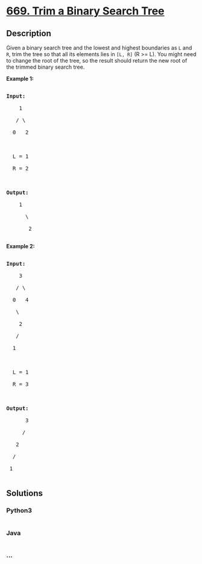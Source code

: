# [669. Trim a Binary Search Tree](https://leetcode.com/problems/trim-a-binary-search-tree)

## Description
<p>

Given a binary search tree and the lowest and highest boundaries as <code>L</code> and <code>R</code>, trim the tree so that all its elements lies in <code>[L, R]</code> (R >= L). You might need to change the root of the tree, so the result should return the new root of the trimmed binary search tree.

</p>



<p><b>Example 1:</b><br />

<pre>

<b>Input:</b> 

    1

   / \

  0   2



  L = 1

  R = 2



<b>Output:</b> 

    1

      \

       2

</pre>

</p>



<p><b>Example 2:</b><br />

<pre>

<b>Input:</b> 

    3

   / \

  0   4

   \

    2

   /

  1



  L = 1

  R = 3



<b>Output:</b> 

      3

     / 

   2   

  /

 1

</pre>

</p>


## Solutions


<!-- tabs:start -->

### **Python3**

```python

```

### **Java**

```java

```

### **...**
```

```

<!-- tabs:end -->